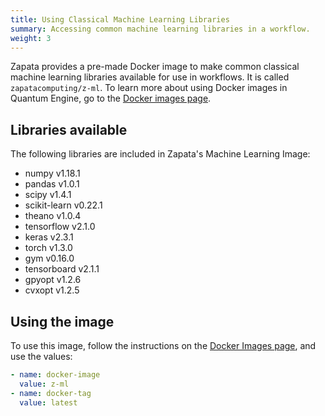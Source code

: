 ```yaml
---
title: Using Classical Machine Learning Libraries
summary: Accessing common machine learning libraries in a workflow.
weight: 3
---
```


Zapata provides a pre-made Docker image to make common classical machine learning libraries available for use in workflows. It is called `zapatacomputing/z-ml`. To learn more about using Docker images in Quantum Engine, go to the [Docker images page](../../quantum-engine/docker-images/).

## Libraries available

The following libraries are included in Zapata's Machine Learning Image:
- numpy v1.18.1
- pandas v1.0.1
- scipy v1.4.1
- scikit-learn v0.22.1
- theano v1.0.4
- tensorflow v2.1.0
- keras v2.3.1
- torch v1.3.0
- gym v0.16.0
- tensorboard v2.1.1
- gpyopt v1.2.6
- cvxopt v1.2.5

## Using the image

To use this image, follow the instructions on the [Docker Images page](../workflow/images), and use the values:
```YAML
- name: docker-image
  value: z-ml
- name: docker-tag
  value: latest
```
